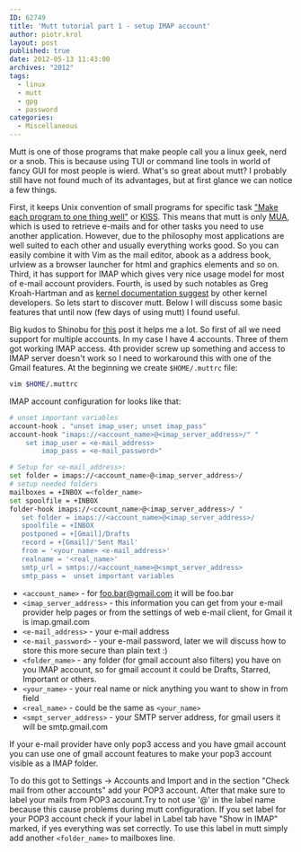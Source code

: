 ```yaml
---
ID: 62749
title: 'Mutt tutorial part 1 - setup IMAP account'
author: piotr.krol
layout: post
published: true
date: 2012-05-13 11:43:00
archives: "2012"
tags:
  - linux
  - mutt
  - gpg
  - password
categories:
  - Miscellaneous
---
```


Mutt is one of those programs that make people call you a linux geek, nerd or a
snob. This is because using TUI or command line tools in world of fancy GUI for
most people is wierd. What's so great about mutt? I probably still have not
found much of its advantages, but at first glance we can notice a few things.

First, it keeps Unix convention of small programs for specific task ["Make each
program to one thing well"][1] or [KISS][2]. This means that mutt is only
[MUA][3], which is used to retrieve e-mails and for other tasks you need to use
another application. However, due to the philosophy most applications are well
suited to each other and usually everything works good. So you can easily
combine it with Vim as the mail editor, abook as a address book, urlview as a
browser launcher for html and graphics elements and so on. Third, it has support
for IMAP which gives very nice usage model for most of e-mail account providers.
Fourth, is used by such notables as Greg Kroah-Hartman and as [kernel
documentation suggest][4] by other kernel developers. So lets start to discover
mutt. Below I will discuss some basic features that until now (few days of using
mutt) I found useful.

Big kudos to Shinobu for [this][5] post it helps me a lot. So first of all
we need support for multiple accounts. In my case I have 4 accounts. Three of
them got working IMAP access. 4th provider screw up something and access to IMAP
server doesn't work so I need to workaround this with one of the Gmail features.
At the beginning we create `$HOME/.muttrc` file:

```bash
vim $HOME/.muttrc
```

IMAP account configuration for looks like that:

```bash
# unset important variables
account-hook . "unset imap_user; unset imap_pass"
account-hook "imaps://<account_name>@<imap_server_address>/" "
    set imap_user = <e-mail_address>
        imap_pass = <e-mail_password>"

# Setup for <e-mail_address>:
set folder = imaps://<account_name>@<imap_server_address>/
# setup needed folders
mailboxes = +INBOX =<folder_name>
set spoolfile = +INBOX
folder-hook imaps://<ccount_name>@<imap_server_address>/ "
   set folder = imaps://<account_name>@<imap_server_address>/
   spoolfile = +INBOX  
   postponed = +[Gmail]/Drafts
   record = +[Gmail]/'Sent Mail'
   from = '<your_name> <e-mail_address>'
   realname = '<real_name>'
   smtp_url = smtps://<account_name>@<smpt_server_address>
   smtp_pass =  unset important variables
```

* `<account_name>` - for foo.bar@gmail.com it will be foo.bar
* `<imap_server_address>` - this information you can get from your e-mail
  provider help pages or from the settings of web e-mail client, for Gmail it is
  imap.gmail.com
* `<e-mail_address>` - your e-mail address
* `<e-mail_password>` - your e-mail password, later we will discuss how to store
  this more secure than plain text :)
* `<folder_name>` - any folder (for gmail account also filters) you have on you
  IMAP account, so for gmail account it could be Drafts, Starred, Important or
  others.
* `<your_name>` - your real name or nick anything you want to show in from field
* `<real_name>` - could be the same as `<your_name>`
* `<smpt_server_address>` - your SMTP server address, for gmail users it will be
  smtp.gmail.com

If your e-mail provider have only pop3 access and you have gmail account you
can use one of gmail account features to make your pop3 account visible as a
IMAP folder.

To do this got to Settings -> Accounts and Import and in the section "Check mail
from other accounts" add your POP3 account. After that make sure to label your
mails from POP3 account.Try to not use '@' in the label name because this cause
problems during mutt configuration. If you set label for your POP3 account check
if your label in Label tab have "Show in IMAP" marked, if yes everything was set
correctly. To use this label in mutt simply add another `<folder_name>` to
mailboxes line.

 [1]: http://www.faqs.org/docs/artu/ch01s06.html
 [2]: http://en.wikipedia.org/wiki/KISS_principle
 [3]: http://en.wikipedia.org/wiki/Mail_user_agent
 [4]: http://www.mjmwired.net/kernel/Documentation/email-clients.txt
 [5]: http://zuttobenkyou.wordpress.com/2010/11/05/mutt-multiple-gmail-imap-setup/
